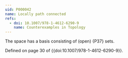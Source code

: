 ```yaml
---
uid: P000042
name: Locally path connected
refs:
  - doi: 10.1007/978-1-4612-6290-9
    name: Counterexamples in Topology
---
```


The space has a basis consisting of (open) {P37} sets.

Defined on page 30 of {{doi:10.1007/978-1-4612-6290-9}}.
